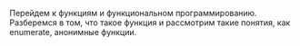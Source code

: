 Перейдем к функциям и функциональном программированию. Разберемся в том, что такое функция и рассмотрим такие понятия, как enumerate, анонимные функции.
